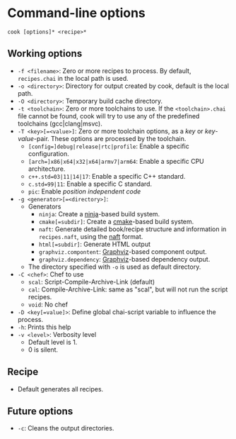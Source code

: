 # Command-line options

`cook [options]* <recipe>*`

## Working options

* `-f <filename>`: Zero or more recipes to process. By default, `recipes.chai` in the local path is used.
* `-o <directory>`: Directory for output created by cook, default is the local path.
* `-O <directory>`: Temporary build cache directory.
* `-t <toolchain>`: Zero or more toolchains to use. If the `<toolchain>.chai` file cannot be found, cook will try to use any of the predefined toolchains (gcc|clang|msvc).
* `-T <key>[=<value>]`: Zero or more toolchain options, as a _key_ or _key_-_value_-pair. These options are processed by the toolchain.
  * `[config=]debug|release|rtc|profile`: Enable a specific configuration.
  * `[arch=]x86|x64|x32|x64|armv7|arm64`: Enable a specific CPU architecture.
  * `c++.std=03|11|14|17`: Enable a specific C++ standard.
  * `c.std=99|11`: Enable a specific C standard.
  * `pic`: Enable _position independent code_
* `-g <generator>[=<directory>]`:
  * Generators
    * `ninja`: Create a [ninja](https://ninja-build.org)-based build system.
    * `cmake[=subdir]`: Create a [cmake](https://cmake.org)-based build system.
    * `naft`: Generate detailed book/recipe structure and information in `recipes.naft`, using the [naft](https://github.com/gfannes/gubg.io/blob/master/src/gubg/parser/naft/spec.md) format.
    * `html[=subdir]`: Generate HTML output
    * `graphviz.compontent`: [Graphviz](http://www.graphviz.org/)-based component output.
    * `graphviz.dependency`: [Graphviz](http://www.graphviz.org/)-based dependency output.
  * The directory specified with `-o` is used as default directory.
* `-C <chef>`: Chef to use
  * `scal`: Script-Compile-Archive-Link (default)
  * `cal`: Compile-Archive-Link: same as "scal", but will not run the script recipes.
  * `void`: No chef
* `-D <key[=value]>`: Define global chai-script variable to influence the process.
* `-h`: Prints this help
* `-v <level>`: Verbosity level
  * Default level is 1.
  * 0 is silent.

## Recipe

* Default generates all recipes.

## Future options

* `-c`: Cleans the output directories.

